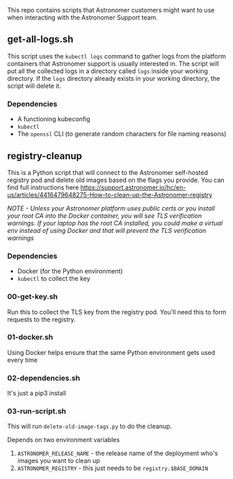 This repo contains scripts that Astronomer customers might want to use when interacting with the Astronomer Support team.

## get-all-logs.sh

This script uses the `kubectl logs` command to gather logs from the platform containers that Astronomer support is usually interested in. The script will put all the collected logs in a directory called `logs` inside your working directory. If the `logs` directory already exists in your working directory, the script will delete it.

### Dependencies
* A functioning kubeconfig
* `kubectl`
* The `openssl` CLI (to generate random characters for file naming reasons)


## registry-cleanup

This is a Python script that will connect to the Astronomer self-hosted registry pod and delete old images based on the flags you provide. You can find full instructions here
https://support.astronomer.io/hc/en-us/articles/4416479648275-How-to-clean-up-the-Astronomer-registry

*NOTE - Unless your Astronomer platform uses public certs or you install your root CA into the Docker container, you will see TLS verification warnings. If your laptop has the root CA installed, you could make a virtual env instead of using Docker and that will prevent the TLS verification warnings*

### Dependencies
* Docker (for the Python environment)
* `kubectl` to collect the key

### 00-get-key.sh

Run this to collect the TLS key from the registry pod. You'll need this to form requests to the registry.

### 01-docker.sh

Using Docker helps ensure that the same Python environment gets used every time

### 02-dependencies.sh

It's just a pip3 install

### 03-run-script.sh

This will run `delete-old-image-tags.py` to do the cleanup.

Depends on two environment variables
1. `ASTRONOMER_RELEASE_NAME` - the release name of the deployment who's images you want to clean up
1. `ASTRONOMER_REGISTRY` - this just needs to be `registry.$BASE_DOMAIN`
